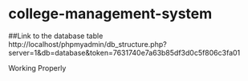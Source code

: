 # college-management-system

##Link to the database table
http://localhost/phpmyadmin/db_structure.php?server=1&db=database&token=7631740e7a63b85df3d0c5f806c3fa01

Working Properly
